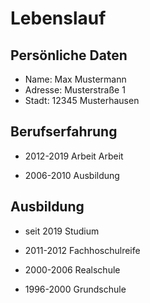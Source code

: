 # Lebenslauf
[Bild 1]: image.png
## Persönliche Daten
* Name:		Max Mustermann
* Adresse:	Musterstraße 1
* Stadt:	12345 Musterhausen

## Berufserfahrung
* 2012-2019	Arbeit Arbeit

* 2006-2010 Ausbildung

## Ausbildung
* seit 2019	Studium 

* 2011-2012	Fachhoschulreife

* 2000-2006	Realschule

* 1996-2000	Grundschule



